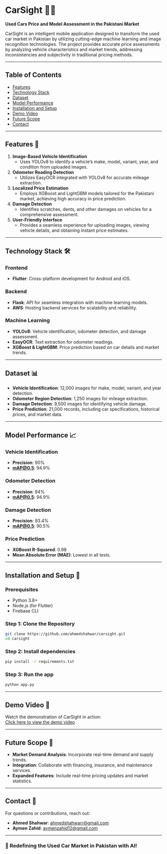 # CarSight 🚗💡  
**Used Cars Price and Model Assessment in the Pakistani Market**

CarSight is an intelligent mobile application designed to transform the used car market in Pakistan by utilizing cutting-edge machine learning and image recognition technologies. The project provides accurate price assessments by analyzing vehicle characteristics and market trends, addressing inconsistencies and subjectivity in traditional pricing methods.

---

## Table of Contents  
- [Features](#features-🌟)  
- [Technology Stack](#technology-stack-🛠️)  
- [Dataset](#dataset-📊)  
- [Model Performance](#model-performance-📈)  
- [Installation and Setup](#installation-and-setup-🚀)  
- [Demo Video](#demo-video-🎥)  
- [Future Scope](#future-scope-🔮)  
- [Contact](#contact-📧)  
 

---

## Features 🌟  
1. **Image-Based Vehicle Identification**  
   - Uses YOLOv8 to identify a vehicle’s make, model, variant, year, and condition from uploaded images.  
2. **Odometer Reading Detection**  
   - Utilizes EasyOCR integrated with YOLOv8 for accurate mileage extraction.  
3. **Localized Price Estimation**  
   - Employs XGBoost and LightGBM models tailored for the Pakistani market, achieving high accuracy in price prediction.  
4. **Damage Detection**  
   - Identifies scratches, dents, and other damages on vehicles for a comprehensive assessment.  
5. **User-Friendly Interface**  
   - Provides a seamless experience for uploading images, viewing vehicle details, and obtaining instant price estimates.

---

## Technology Stack 🛠️  

### Frontend  
- **Flutter**: Cross-platform development for Android and iOS.  

### Backend  
- **Flask**: API for seamless integration with machine learning models.  
- **AWS**: Hosting backend services for scalability and reliability.  

### Machine Learning  
- **YOLOv8**: Vehicle identification, odometer detection, and damage assessment.  
- **EasyOCR**: Text extraction for odometer readings.  
- **XGBoost & LightGBM**: Price prediction based on car details and market trends.  

---

## Dataset 📊  
- **Vehicle Identification**: 12,000 images for make, model, variant, and year detection.  
- **Odometer Region Detection**: 1,250 images for mileage extraction.  
- **Damage Detection**: 9,500 images for identifying vehicle damage.  
- **Price Prediction**: 21,000 records, including car specifications, historical prices, and market data.  

---

## Model Performance 📈  

### Vehicle Identification  
- **Precision**: 90%  
- **mAP@0.5**: 94.9%  

### Odometer Detection  
- **Precision**: 94%  
- **mAP@0.5**: 94.9%  

### Damage Detection  
- **Precision**: 93.4%  
- **mAP@0.5**: 90.5%  

### Price Prediction  
- **XGBoost R-Squared**: 0.98  
- **Mean Absolute Error (MAE)**: Lowest in all tests.  

---

## Installation and Setup 🚀  

### Prerequisites  
- Python 3.8+  
- Node.js (for Flutter)  
- Firebase CLI  

### Step 1: Clone the Repository  
```bash
git clone https://github.com/ahmedshahwar/carsight.git  
cd carsight
```
### Step 2: Install dependencies
```bash
pip install -r requirements.txt
```
### Step 3: Run the app
```bash
python app.py
```

---

## Demo Video 🎥  
Watch the demonstration of CarSight in action:  
[Click here to view the demo video](https://drive.google.com/drive/u/1/folders/1tVvnyqa0YtbSb-fnXsxFLUWdl9gbjuSq)

---

## Future Scope 🔮  
- **Market Demand Analysis**: Incorporate real-time demand and supply trends.  
- **Integration**: Collaborate with financing, insurance, and maintenance services.  
- **Expanded Features**: Include real-time pricing updates and market statistics.  

---

## Contact 📧  
For questions or contributions, reach out:  
- **Ahmed Shahwar**: ahmedshahwarr@gmail.com  
- **Aymen Zahid**: aymenzahid12@gmail.com  

---

### 🚀 Redefining the Used Car Market in Pakistan with AI! 
